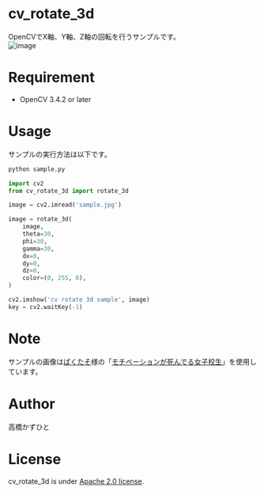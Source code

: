 # cv_rotate_3d
OpenCVでX軸、Y軸、Z軸の回転を行うサンプルです。<br>
![image](https://github.com/Kazuhito00/cv_rotate_3d/assets/37477845/f1a36082-5762-47c1-84d7-db28be57648e)

# Requirement
* OpenCV 3.4.2 or later
 
# Usage
サンプルの実行方法は以下です。
```bash
python sample.py
```
```python
import cv2
from cv_rotate_3d import rotate_3d

image = cv2.imread('sample.jpg')

image = rotate_3d(
    image,
    theta=30,
    phi=30,
    gamma=30,
    dx=0,
    dy=0,
    dz=0,
    color=(0, 255, 0),
)

cv2.imshow('cv rotate 3d sample', image)
key = cv2.waitKey(-1)
```

# Note
サンプルの画像は[ぱくたそ](https://www.pakutaso.com/)様の「[モチベーションが死んでる女子校生](https://www.pakutaso.com/20230655173post-47613.html)」を使用しています。

# Author
高橋かずひと
 
# License 
cv_rotate_3d is under [Apache 2.0 license](LICENSE).

